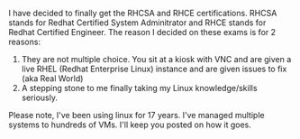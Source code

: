 <!-- 
.. title: Studying for RHCSA/RHCE Exams
.. slug: studying-for-rhcsarhce-exams
.. date: 2015-02-17 16:19:57 UTC-06:00
.. tags: linux,certifications
.. category: 
.. link: 
.. description: 
.. type: text
-->

I have decided to finally get the RHCSA and RHCE certifications.  RHCSA stands for Redhat Certified System Adminitrator and RHCE stands for Redhat Certified Engineer.  The reason I decided on these exams is for 2 reasons:

1. They are not multiple choice.  You sit at a kiosk with VNC and are given a live RHEL (Redhat Enterprise Linux) instance and are given issues to fix (aka Real World)
1. A stepping stone to me finally taking my Linux knowledge/skills seriously.

Please note, I've been using linux for 17 years.  I've managed multiple systems to hundreds of VMs.  I'll keep you posted on how it goes.
